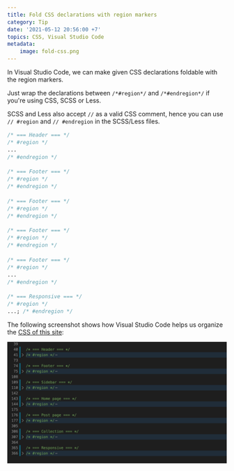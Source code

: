 ```yaml
---
title: Fold CSS declarations with region markers
category: Tip
date: '2021-05-12 20:56:00 +7'
topics: CSS, Visual Studio Code
metadata:
    image: fold-css.png
---
```


In Visual Studio Code, we can make given CSS declarations foldable with the region markers.

Just wrap the declarations between `/*#region*/` and `/*#endregion*/` if you're using CSS, SCSS or Less.

SCSS and Less also accept `//` as a valid CSS comment, hence you can use `// #region` and `// #endregion` in the SCSS/Less files.

```css
/* === Header === */
/* #region */
...
/* #endregion */

/* === Footer === */
/* #region */
/* #endregion */

/* === Footer === */
/* #region */
/* #endregion */

/* === Footer === */
/* #region */
/* #endregion */

/* === Footer === */
/* #region */
...
/* #endregion */

/* === Responsive === */
/* #region */
...; /* #endregion */
```

The following screenshot shows how Visual Studio Code helps us organize the [CSS of this site](https://github.com/phuoc-ng/frontend-tips/blob/main/css/index.css):

![Fold CSS declarations with region markers](/img/fold-css-declarations.png)
